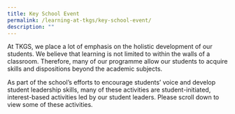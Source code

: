 ```yaml
---
title: Key School Event
permalink: /learning-at-tkgs/key-school-event/
description: ""
---
```

<p>At TKGS, we place a lot of emphasis on the holistic development of our students. We believe that learning is not limited to within the walls of a classroom. Therefore, many of our programme allow our students to acquire skills and dispositions beyond the academic subjects.&nbsp;</p>
<p>As part of the school&rsquo;s efforts to encourage students&rsquo; voice and develop student leadership skills, many of these activities are student-initiated, interest-based activities led by our student leaders. Please scroll down to view some of these activities.</p>